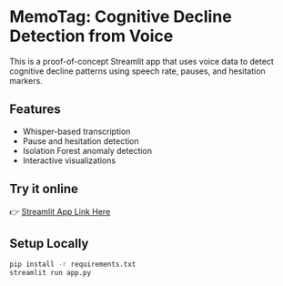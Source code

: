 # MemoTag: Cognitive Decline Detection from Voice

This is a proof-of-concept Streamlit app that uses voice data to detect cognitive decline patterns using speech rate, pauses, and hesitation markers.

## Features
- Whisper-based transcription
- Pause and hesitation detection
- Isolation Forest anomaly detection
- Interactive visualizations

## Try it online
👉 [Streamlit App Link Here](https://your-app-link.streamlit.app)

## Setup Locally
```bash
pip install -r requirements.txt
streamlit run app.py
